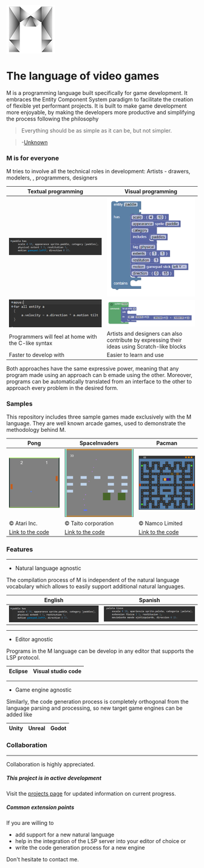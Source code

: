 [logo]: https://github.com/martin-azpillaga/M/blob/master/Source/games.minim.parent/games.minim.product/icons/app128.png "Logo"
[visualEntityEnglish]: https://github.com/martin-azpillaga/M/blob/master/Documentation/Visual_English.PNG
[visualSystemEnglish]: https://github.com/martin-azpillaga/M/blob/master/Documentation/Visual_System.PNG
[textualEntityEnglish]: https://github.com/martin-azpillaga/M/blob/master/Documentation/Textual_English.PNG
[textualSystemEnglish]: https://github.com/martin-azpillaga/M/blob/master/Documentation/TextualSystem_English.PNG
[textualEntitySpanish]: https://github.com/martin-azpillaga/M/blob/master/Documentation/Textual_Spanish.PNG
[visualEntitySpanish]: https://github.com/martin-azpillaga/M/blob/master/Documentation/Visual_Spanish.PNG
[pacman]: https://github.com/martin-azpillaga/M/blob/master/Documentation/Pacman.PNG
[pong]: https://github.com/martin-azpillaga/M/blob/master/Documentation/Pong.PNG
[spaceInvaders]: https://github.com/martin-azpillaga/M/blob/master/Documentation/SpaceInvaders.PNG
[eclipseLogo]: https://www.macupdate.com/images/icons256/11662.png
[vscodeLogo]: https://cf.mastohost.com/v1/AUTH_91eb37814936490c95da7b85993cc2ff/fosstodon/custom_emojis/images/000/046/192/static/33ed6562f1f97c3a.png

![M logo][logo]
# The language of video games
M is a programming language built specifically for game development. It embraces the Entity Component System paradigm to facilitate the creation of flexible yet performant projects. It is built to make game development more enjoyable, by making the developers more productive and simplifying the process following the philosophy



> Everything should be as simple as it can be, but not simpler.

>-[Unknown](https://quoteinvestigator.com/2011/05/13/einstein-simple/)

### M is for everyone
M tries to involve all the technical roles in development: Artists - drawers, modelers, , programmers, designers

Textual programming | Visual programming
--- | ---
![Textual programming][textualEntityEnglish] | ![VisualProgramming][visualEntityEnglish]
![Textual system][textualSystemEnglish] | ![VisualSystem][visualSystemEnglish]
Programmers will feel at home with the C-like syntax | Artists and designers can also contribute by expressing their ideas using Scratch-like blocks
Faster to develop with | Easier to learn and use

Both approaches have the same expressive power, meaning that any program made using an approach can b emade using the other. Moreover, programs can be automatically translated from an interface to the other to approach every problem in the desired form.

### Samples

This repository includes three sample games made exclusively with the M language. They are well known arcade games, used to demonstrate the methodology behind M.

Pong | SpaceInvaders | Pacman
--- | --- | ---
![Pong][pong] | ![Space Invaders][spaceInvaders] | ![Pacman][pacman]
&copy; Atari Inc. | &copy; Taito corporation | &copy; Namco Limited
[Link to the code](https://github.com/martin-azpillaga/M/blob/master/Samples/Pong/Main.m) | [Link to the code](https://github.com/martin-azpillaga/M/blob/master/Samples/SpaceInvaders/Main.m) | [Link to the code](https://github.com/martin-azpillaga/M/blob/master/Samples/Pacman/Main.m)
### Features
___
* Natural language agnostic

The compilation process of M is independent of the natural language vocabulary which allows to easily support additional natural languages.

English | Spanish
--- | ---
![English code][textualEntityEnglish] | ![Spanish code][textualEntitySpanish]

___

* Editor agnostic

Programs in the M language can be develop in any editor that supports the LSP protocol.

Eclipse | Visual studio code
--- | ---

___

* Game engine agnostic

Similarly, the code generation process is completely orthogonal from the language parsing and processing, so new target game engines can be added like

Unity | Unreal | Godot
--- | --- | ---

### Collaboration
___
Collaboration is highly appreciated.
##### This project is in active development
Visit the [projects page](https://github.com/martin-azpillaga/M/projects) for updated information on current progress.
##### Common extension points

If you are willing to 
* add support for a new natural language
* help in the integration of the LSP server into your editor of choice or 
* write the code generation process for a new engine

Don't hesitate to contact me.
